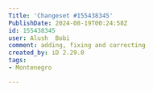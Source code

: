 ```yaml
---
Title: 'Changeset #155438345'
PublishDate: 2024-08-19T00:24:58Z
id: 155438345
user: Alush  Bobi
comment: adding, fixing and correcting
created_by: iD 2.29.0
tags:
- Montenegro

---
```

